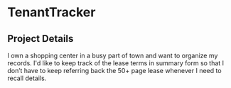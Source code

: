 # TenantTracker

## Project Details
I own a shopping center in a busy part of town and want to organize my records.
I'd like to keep track of the lease terms in summary form so that I don’t have to keep referring back the 50+ page lease whenever I need to recall details.
